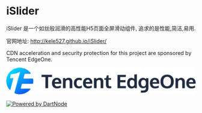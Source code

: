 # iSlider
iSlider 是一个如丝般润滑的高性能H5页面全屏滑动组件, 追求的是性能,简洁,易用.

官网地址: http://kele527.github.io/iSlider/

CDN acceleration and security protection for this project are sponsored by Tencent EdgeOne.

[![eo.png](./eo.png)](https://edgeone.ai/?from=github)


[![Powered by DartNode](https://dartnode.com/branding/DN-Open-Source-sm.png)](https://dartnode.com "Powered by DartNode - Free VPS for Open Source")
